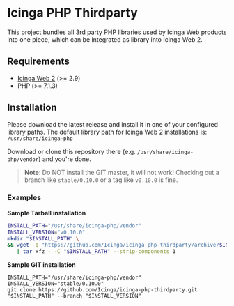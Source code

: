 # Icinga PHP Thirdparty

This project bundles all 3rd party PHP libraries used by Icinga Web products into one piece,
which can be integrated as library into Icinga Web 2.

## Requirements

* [Icinga Web 2](https://github.com/Icinga/icingaweb2) (>= 2.9)
* PHP (>= 7.1.3)

## Installation

Please download the latest release and install it in one of your configured library paths. The default library
path for Icinga Web 2 installations is: `/usr/share/icinga-php`

Download or clone this repository there (e.g. `/usr/share/icinga-php/vendor`) and you're done.

> **Note**: Do NOT install the GIT master, it will not work! Checking out a
> branch like `stable/0.10.0` or a tag like `v0.10.0` is fine.

### Examples

**Sample Tarball installation**

```sh
INSTALL_PATH="/usr/share/icinga-php/vendor"
INSTALL_VERSION="v0.10.0"
mkdir "$INSTALL_PATH" \
&& wget -q "https://github.com/Icinga/icinga-php-thirdparty/archive/$INSTALL_VERSION.tar.gz" -O - \
   | tar xfz - -C "$INSTALL_PATH" --strip-components 1
```

**Sample GIT installation**

```
INSTALL_PATH="/usr/share/icinga-php/vendor"
INSTALL_VERSION="stable/0.10.0"
git clone https://github.com/Icinga/icinga-php-thirdparty.git "$INSTALL_PATH" --branch "$INSTALL_VERSION"
```
